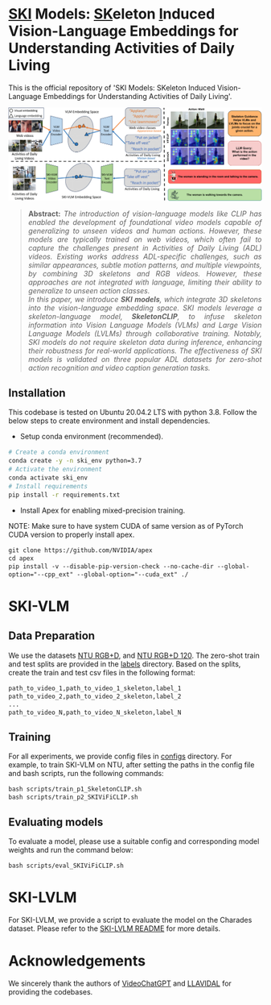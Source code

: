 <!-- # Fine-tuned CLIP models are efficient video learners [CVPR 2023] -->
# <u>SKI</u> Models: <u>SK</u>eleton <u>I</u>nduced Vision-Language Embeddings for Understanding Activities of Daily Living

This is the official repository of 'SKI Models: SKeleton Induced Vision-Language Embeddings for Understanding Activities of Daily Living'.

![skimodels_figure](docs/skimodels_figure.png)

> **<p align="justify"> Abstract:** *The introduction of vision-language models like CLIP has enabled the development of foundational video models capable of generalizing to unseen videos and human actions. However, these models are typically trained on web videos, which often fail to capture the challenges present in Activities of Daily Living (ADL) videos. Existing works address ADL-specific challenges, such as similar appearances, subtle motion patterns, and multiple viewpoints, by combining 3D skeletons and RGB videos. However, these approaches are not integrated with language, limiting their ability to generalize to unseen action classes.* <br>
> *In this paper, we introduce <b>SKI models</b>, which integrate 3D skeletons into the vision-language embedding space. SKI models leverage a skeleton-language model, <b>SkeletonCLIP</b>, to infuse skeleton information into Vision Language Models (VLMs) and Large Vision Language Models (LVLMs) through collaborative training. Notably, SKI models do not require skeleton data during inference, enhancing their robustness for real-world applications. The effectiveness of SKI models is validated on three popular ADL datasets for zero-shot action recognition and video caption generation tasks.* </p>

## Installation
This codebase is tested on Ubuntu 20.04.2 LTS with python 3.8. Follow the below steps to create environment and install dependencies. 

* Setup conda environment (recommended).
```bash
# Create a conda environment
conda create -y -n ski_env python=3.7
# Activate the environment
conda activate ski_env
# Install requirements
pip install -r requirements.txt
```

* Install Apex for enabling mixed-precision training.

NOTE: Make sure to have system CUDA of same version as of PyTorch CUDA version to properly install apex.
```
git clone https://github.com/NVIDIA/apex
cd apex
pip install -v --disable-pip-version-check --no-cache-dir --global-option="--cpp_ext" --global-option="--cuda_ext" ./
```

# SKI-VLM

## Data Preparation
We use the datasets [NTU RGB+D](https://rose1.ntu.edu.sg/dataset/actionRecognition/), and [NTU RGB+D 120](https://rose1.ntu.edu.sg/dataset/actionRecognition/). The zero-shot train and test splits are provided in the [labels](labels/) directory. Based on the splits, create the train and test csv files in the following format: 

```
path_to_video_1,path_to_video_1_skeleton,label_1
path_to_video_2,path_to_video_2_skeleton,label_2
...
path_to_video_N,path_to_video_N_skeleton,label_N
```

## Training
For all experiments, we provide config files in [configs](configs/) directory. For example, to train SKI-VLM on NTU, after setting the paths in the config file and bash scripts, run the following commands:
```
bash scripts/train_p1_SkeletonCLIP.sh
bash scripts/train_p2_SKIViFiCLIP.sh
```

## Evaluating models
To evaluate a model, please use a suitable config and corresponding model weights and run the command below:
```
bash scripts/eval_SKIViFiCLIP.sh
```

# SKI-LVLM
For SKI-LVLM, we provide a script to evaluate the model on the Charades dataset. Please refer to the [SKI-LVLM README](SKI_LVLM/README.md) for more details.

# Acknowledgements
We sincerely thank the authors of [VideoChatGPT](https://github.com/THUwangcy/VideoChatGPT) and [LLAVIDAL](https://github.com/THUwangcy/LLAVIDAL) for providing the codebases.